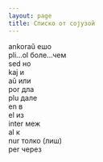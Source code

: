 ```yaml
---
layout: page
title: Списко от сојузой
---
```


ankoraŭ ешо\
pli...ol боле...чем\
sed но\
kaj и\
aŭ или\
por дла\
plu дале\
en в\
el из\
inter меж\
al к\
nur толко (лиш)\
per через
